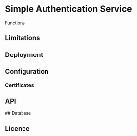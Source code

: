 # Simple Authentication Service

Functions

## Limitations

## Deployment

## Configuration

### Certificates

## API

## Database

## Licence
